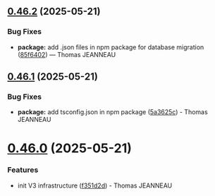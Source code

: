 ## [0.46.2](https://github.com/latechforce/engine/compare/v0.46.1...v0.46.2) (2025-05-21)

### Bug Fixes

- **package:** add .json files in npm package for database migration ([85f6402](https://github.com/latechforce/engine/commit/85f640244957fe8764f65764aef8607b75b2f08f)) — Thomas JEANNEAU

## [0.46.1](https://github.com/latechforce/engine/compare/v0.46.0...v0.46.1) (2025-05-21)

### Bug Fixes

- **package:** add tsconfig.json in npm package ([5a3625c](https://github.com/latechforce/engine/commit/5a3625c85cb313af6d89f2c7ce91e3da83b1eca3)) - Thomas JEANNEAU

# [0.46.0](https://github.com/latechforce/engine/compare/v0.45.2...v0.46.0) (2025-05-21)

### Features

- init V3 infrastructure ([f351d2d](https://github.com/latechforce/engine/commit/f351d2d9ffa4692d0c31b53c076e4912242837f8)) - Thomas JEANNEAU
